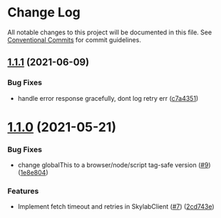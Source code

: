 # Change Log

All notable changes to this project will be documented in this file.
See [Conventional Commits](https://conventionalcommits.org) for commit guidelines.

## [1.1.1](https://github.com/amplitude/skylab-js-client/compare/v1.1.0...v1.1.1) (2021-06-09)


### Bug Fixes

* handle error response gracefully, dont log retry err ([c7a4351](https://github.com/amplitude/skylab-js-client/commit/c7a4351de5336c83a8c16ac5fdf6c5aa83301c4d))





# [1.1.0](https://github.com/amplitude/skylab-js-client/compare/v1.0.2...v1.1.0) (2021-05-21)


### Bug Fixes

* change globalThis to a browser/node/script tag-safe version ([#9](https://github.com/amplitude/skylab-js-client/issues/9)) ([1e8e804](https://github.com/amplitude/skylab-js-client/commit/1e8e80444c4e1055eba9fb3405639201ef696823))


### Features

* Implement fetch timeout and retries in SkylabClient ([#7](https://github.com/amplitude/skylab-js-client/issues/7)) ([2cd743e](https://github.com/amplitude/skylab-js-client/commit/2cd743efa7828166ff2ccfdd513e9277c01cd65a))
